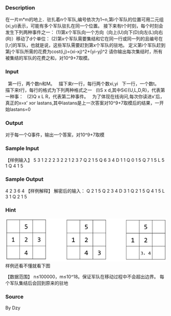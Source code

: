 
### Description

在一片m*m的地上．驻扎着n个军队,编号依次为1~n,第i个军队的位置可用二元组(xi,yi)表示，可能有多个军队驻扎在同一个位置。
接下来有t个时刻，每个时刻会发生下列两种事件之一：
(1)第x个军队向一个方向（向上(U)向下(D)向左(L)向右(R)）移动了d个单位：
(2)第x个军队需要集结和它在同一行或同一列的且编号在[l,r]的军队，也就是说，这些军队需要赶到第x个军队的驻地。
定义第i个军队赶到第j个军队所需的花费为cost(i,j)=(xi-xj)^2+(yi-yj)^2
请你输出每次集结时，所有被集结的军队的花费之和，对10^9+7取模。

### Input
  第一行，两个数n和M。
  描下来r一行，每行两个数xi,yi
  下一行，一个数t。
  描下来t行，每行的格式为下列两种格式之一
  (l)S x d,其中S∈{U,L,D,R}，代表第一种事：
  (2)Q x L R，代表第二种事件。
  为了体现在线询问,每次你读进x'后，真正的x=x' xor lastans,其中lastans是上一次答案对10^9+7取模后的结果，一开始lastans=0
### Output

对于每一个Q事件，输出一个答案，对10^9+7取模
### Sample Input
【样例输入】
5 3
1 2
2 2
3 2
2 1
2 3
7
Q 2 1 5
Q 6 3 4
D 1 1
Q 0 1 5
Q 7 1 5
L 5 1
Q 4 1 5

### Sample Output
4
2
3
6
4
【样例解释】
解密后的输入：
Q 2 1 5
Q 2 3 4
D 3 1
Q 2 1 5
Q 4 1 5
L 3 1
Q 2 1 5

### Hint
![](/JudgeOnline/upload/201404/aa(1).jpg)
样例还看不懂就看下图

【数据范围】
n≤100000，m≤10^18。保证军队在移动过程中不会超出边界。
每个军队集结后会回到原来的驻地
### Source
By Dzy